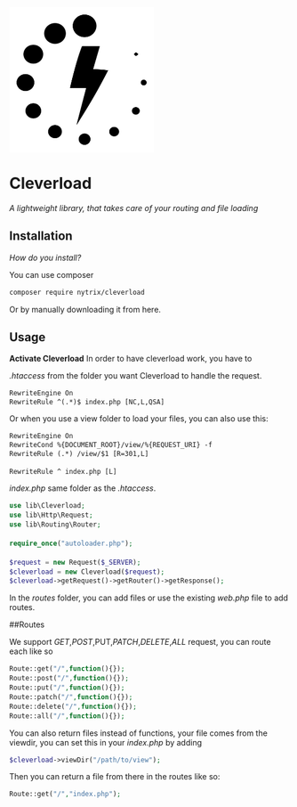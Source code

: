 <img src="/cleverload.svg" width="260px" align="center" />


# Cleverload
_A lightweight library, that takes care of your routing and file loading_

## Installation
_How do you install?_

You can use composer
```sh
composer require nytrix/cleverload
```
Or by manually downloading it from here.

## Usage

**Activate Cleverload**
In order to have cleverload work, you have to 

_.htaccess_ from the folder you want Cleverload to handle the request.

```apacheconf
RewriteEngine On
RewriteRule ^(.*)$ index.php [NC,L,QSA]
```
Or when you use a view folder to load your files, you can also use this:

```apacheconf
RewriteEngine On
RewriteCond %{DOCUMENT_ROOT}/view/%{REQUEST_URI} -f
RewriteRule (.*) /view/$1 [R=301,L]

RewriteRule ^ index.php [L]

```
_index.php_ same folder as the _.htaccess_.
```php
use lib\Cleverload;
use lib\Http\Request;
use lib\Routing\Router;

require_once("autoloader.php");

$request = new Request($_SERVER);
$cleverload = new Cleverload($request);
$cleverload->getRequest()->getRouter()->getResponse();
```

In the _routes_ folder, you can add files or use the existing _web.php_ file to add routes.

##Routes

We support _GET_,_POST_,PUT,_PATCH_,_DELETE_,_ALL_ request, you can route each like so

```php
Route::get("/",function(){});
Route::post("/",function(){});
Route::put("/",function(){});
Route::patch("/",function(){});
Route::delete("/",function(){});
Route::all("/",function(){});
```

You can also return files instead of functions, your file comes from the viewdir, you can set this in your _index.php_ by adding 

```php
$cleverload->viewDir("/path/to/view");
```

Then you can return a file from there in the routes like so:

```php
Route::get("/","index.php");
```